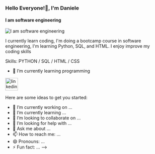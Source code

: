 ### Hello Everyone!👋, I'm Daniele
#### I am software engineering
![I am software engineering](https://arturssmirnovs.github.io/github-profile-readme-generator/images/banner.png)

I currently learn coding, I'm doing a bootcamp course in software engineering, I'm learning Python, SQL, and HTML. I enjoy improve my coding skills   

Skills: PYTHON / SQL / HTML / CSS

- 🌱 I’m currently learning programming 


[<img src='https://cdn.jsdelivr.net/npm/simple-icons@3.0.1/icons/linkedin.svg' alt='linkedin' height='40'>](https://www.linkedin.com/in/linkedin.com/in/daniele-meloni-42675485/)  


Here are some ideas to get you started:

- 🔭 I’m currently working on ...
- 🌱 I’m currently learning ...
- 👯 I’m looking to collaborate on ...
- 🤔 I’m looking for help with ...
- 💬 Ask me about ...
- 📫 How to reach me: ...
- 😄 Pronouns: ...
- ⚡ Fun fact: ...
-->
